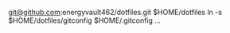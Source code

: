 git@github.com:energyvault462/dotfiles.git $HOME/dotfiles
ln -s $HOME/dotfiles/gitconfig $HOME/.gitconfig
...
